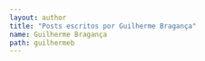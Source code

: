 ```yaml
---
layout: author
title: "Posts escritos por Guilherme Bragança"
name: Guilherme Bragança
path: guilhermeb
---
```

